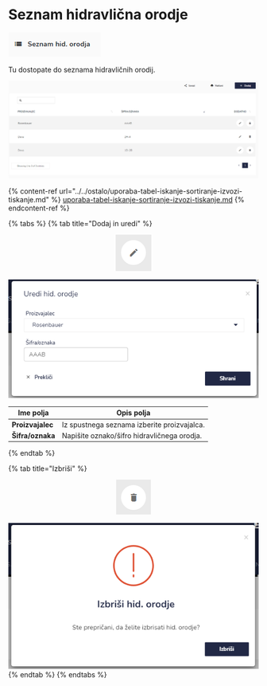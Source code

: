 # Seznam hidravlična orodje

![](../../.gitbook/assets/Servis_seznam_hid_orodja_ikona.PNG)

Tu dostopate do seznama hidravličnih orodij.

![](../../.gitbook/assets/Servis_seznam_hid_orodja_pogled.PNG)

{% content-ref url="../../ostalo/uporaba-tabel-iskanje-sortiranje-izvozi-tiskanje.md" %}
[uporaba-tabel-iskanje-sortiranje-izvozi-tiskanje.md](../../ostalo/uporaba-tabel-iskanje-sortiranje-izvozi-tiskanje.md)
{% endcontent-ref %}

{% tabs %}
{% tab title="Dodaj in uredi" %}
<div align="center"><img src="../../.gitbook/assets/Knjiga_ikona_pisalo (5).png" alt="Ikona za urejanje."></div>

![](../../.gitbook/assets/Servis_seznam_hid_orodja_uredi.PNG)

| Ime polja        | Opis polja                                  |
| ---------------- | ------------------------------------------- |
| **Proizvajalec** | Iz spustnega seznama izberite proizvajalca. |
| **Šifra/oznaka** | Napišite oznako/šifro hidravličnega orodja. |
{% endtab %}

{% tab title="Izbriši" %}
<div align="center"><img src="../../.gitbook/assets/Knjiga_ikona_izbris.png" alt="Ikona za brisanje."></div>

![](../../.gitbook/assets/Servis_seznam_hid_orodja_izbrisi.PNG)
{% endtab %}
{% endtabs %}

